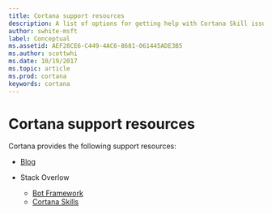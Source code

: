 ```yaml
---
title: Cortana support resources
description: A list of options for getting help with Cortana Skill issues.  
author: swhite-msft
label: Conceptual
ms.assetid: AEF28CE6-C449-4AC6-8681-061445ADE3B5
ms.author: scottwhi
ms.date: 10/19/2017
ms.topic: article
ms.prod: cortana
keywords: cortana
---
```



# Cortana support resources 


Cortana provides the following support resources:

- [Blog](https://techcommunity.microsoft.com/t5/Cortana-Skills-Kit-Blog/bg-p/cortanaskillskit)  
  
- Stack Overlow  
  - [Bot Framework](https://stackoverflow.com/questions/tagged/botframework)  
  - [Cortana Skills](https://stackoverflow.com/questions/tagged/cortana+cortana-skills-kit)
